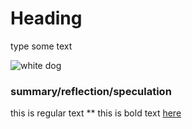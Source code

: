 # Heading

type some text

![white dog](https://www.thelabradorsite.com/wp-content/uploads/2018/04/White-Dog-Breeds-The-Pups-As-Pure-As-Snow-LS-long.jpg)

### summary/reflection/speculation
this is regular text
** this is bold text
[here](https://bcourses.berkeley.edu/courses/1528355)
